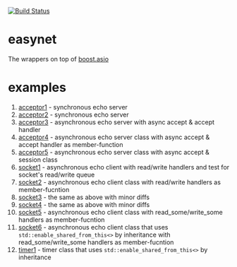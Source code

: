 [![Build Status](https://travis-ci.org/niXman/yas.svg?branch=master)](https://travis-ci.org/niXman/easynet)

easynet
=======

The wrappers on top of [boost.asio](https://www.boost.org/doc/libs/1_69_0/doc/html/boost_asio.html)

examples
=======
1. [acceptor1](https://github.com/niXman/easynet/blob/master/examples/acceptor1/acceptor1.cpp) - synchronous echo server
2. [acceptor2](https://github.com/niXman/easynet/blob/master/examples/acceptor2/acceptor2.cpp) - synchronous echo server
3. [acceptor3](https://github.com/niXman/easynet/blob/master/examples/acceptor3/acceptor3.cpp) - asynchronous echo server with async accept & accept handler
4. [acceptor4](https://github.com/niXman/easynet/blob/master/examples/acceptor4/acceptor4.cpp) - asynchronous echo server class with async accept & accept handler as member-function
5. [acceptor5](https://github.com/niXman/easynet/blob/master/examples/acceptor5/acceptor5.cpp) - asynchronous echo server class with async accept & session class
6. [socket1](https://github.com/niXman/easynet/blob/master/examples/socket1/socket1.cpp) - asynchronous echo client with read/write handlers and test for socket's read/write queue
7. [socket2](https://github.com/niXman/easynet/blob/master/examples/socket2/socket2.cpp) - asynchronous echo client class with read/write handlers as member-fucntion
8. [socket3](https://github.com/niXman/easynet/blob/master/examples/socket3/socket3.cpp) - the same as above with minor diffs
9. [socket4](https://github.com/niXman/easynet/blob/master/examples/socket4/socket4.cpp) - the same as above with minor diffs
10. [socket5](https://github.com/niXman/easynet/blob/master/examples/socket5/socket5.cpp) - asynchronous echo client class with read_some/write_some handlers as member-fucntion
10. [socket6](https://github.com/niXman/easynet/blob/master/examples/socket6/socket6.cpp) - asynchronous echo client class that uses `std::enable_shared_from_this<>` by inheritance with read_some/write_some handlers as member-fucntion
10. [timer1](https://github.com/niXman/easynet/blob/master/examples/timer1/timer1.cpp) - timer class that uses `std::enable_shared_from_this<>` by inheritance
